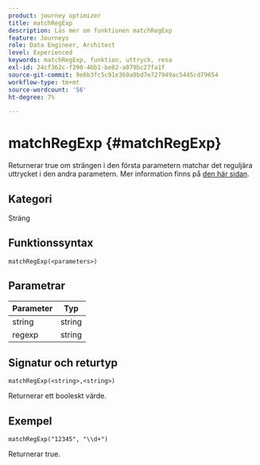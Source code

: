 ```yaml
---
product: journey optimizer
title: matchRegExp
description: Läs mer om funktionen matchRegExp
feature: Journeys
role: Data Engineer, Architect
level: Experienced
keywords: matchRegExp, funktion, uttryck, resa
exl-id: 24cf362c-f390-4bb1-be82-a079bc27fa1f
source-git-commit: 9e6b3fc5c91e360a9bd7e727949ac5445cd79654
workflow-type: tm+mt
source-wordcount: '56'
ht-degree: 7%

---
```


# matchRegExp {#matchRegExp}

Returnerar true om strängen i den första parametern matchar det reguljära uttrycket i den andra parametern. Mer information finns på [den här sidan](https://docs.oracle.com/javase/7/docs/api/java/util/regex/Pattern.html).

## Kategori

Sträng

## Funktionssyntax

`matchRegExp(<parameters>)`

## Parametrar

| Parameter | Typ |
|--- |--- |
| string | string |
| regexp | string |

## Signatur och returtyp

`matchRegExp(<string>,<string>)`

Returnerar ett booleskt värde.

## Exempel

`matchRegExp("12345", "\\d+")`

Returnerar true.
